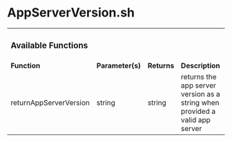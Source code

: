 # AppServerVersion.sh

<table>
	<td colspan="12"><h3>Available Functions</h3></td>
	<tr>
		<td colspan="2"><strong>Function</strong></td>
		<td colspan="3"><strong>Parameter(s)</strong></td>
		<td colspan="3"><strong>Returns</strong></td>
		<td colspan="4"><strong>Description</strong></td>
	</tr>
	<tr>
		<td colspan="2">returnAppServerVersion</strong></td>
		<td colspan="3">string</td>
		<td colspan="3">string</td>
		<td colspan="4">returns the app server version as a string when provided a valid app server</td>
	</tr>
</table>